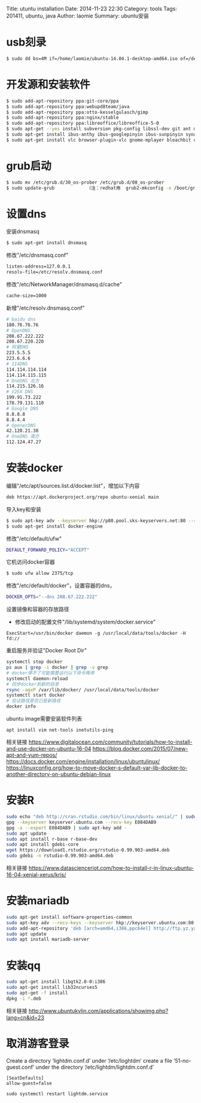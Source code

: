 Title: utuntu installation
Date: 2014-11-23 22:30
Category: tools 
Tags: 201411, ubuntu, java
Author: laomie
Summary: ubuntu安装


usb刻录
====================================
```bash
$ sudo dd bs=4M if=/home/laomie/ubuntu-14.04.1-desktop-amd64.iso of=/dev/sdc && sync
```

开发源和安装软件
==========================
```bash
$ sudo add-apt-repository ppa:git-core/ppa
$ sudo add-apt-repository ppa:webupd8team/java
$ sudo add-apt-repository ppa:otto-kesselgulasch/gimp
$ sudo add-apt-repository ppa:nginx/stable
$ sudo add-apt-repository ppa:libreoffice/libreoffice-5-0
$ sudo apt-get --yes install subversion pkg-config libssl-dev git ant maven cmake build-essential zlib1g-dev lib32z1-dev libsnappy-dev oracle-java8-installer
$ sudo apt-get install ibus-anthy ibus-googlepinyin ibus-sunpinyin synaptic aptitude vim-gtk filezilla openssh-server mariadb-server
$ sudo apt-get install vlc browser-plugin-vlc gnome-mplayer bleachbit ubuntu-restricted-extras gnome-tweak-tool unity-tweak-tool gimp chromium-browser
```

grub启动
========================
```bash
$ sudo mv /etc/grub.d/30_os-prober /etc/grub.d/08_os-prober
$ sudo update-grub            （注：redhat用  grub2-mkconfig -o /boot/grub2/grub.cfg)
```

设置dns
==========================
安装dnsmasq
```bash
$ sudo apt-get install dnsmasq
```
修改"/etc/dnsmasq.conf"
```bash
listen-address=127.0.0.1
resolv-file=/etc/resolv.dnsmasq.conf
```
修改"/etc/NetworkManager/dnsmasq.d/cache"
```bash
cache-size=1000
```
新增"/etc/resolv.dnsmasq.conf"
```bash
# baidu dns
180.76.76.76
# OpenDNS
208.67.222.222
208.67.220.220
# 阿里DNS
223.5.5.5
223.6.6.6
# 114DNS
114.114.114.114
114.114.115.115
# OneDNS 北方
114.215.126.16
# V2EX DNS
199.91.73.222
178.79.131.110
# Google DNS
8.8.8.8
8.8.4.4
# OpenerDNS
42.120.21.30
# OneDNS 南方
112.124.47.27
```

安装docker
=============================
编辑"/etc/apt/sources.list.d/docker.list"，增加以下内容
```bash
deb https://apt.dockerproject.org/repo ubuntu-xenial main
```
导入key和安装
```bash
$ sudo apt-key adv --keyserver hkp://p80.pool.sks-keyservers.net:80 --recv-keys 58118E89F3A912897C070ADBF76221572C52609D
$ sudo apt-get install docker-engine
```

修改"/etc/default/ufw"
```bash
DEFAULT_FORWARD_POLICY="ACCEPT"
```

它机访问docker容器
```bash
$ sudo ufw allow 2375/tcp
```

修改"/etc/default/docker"，设置容器的dns，
```bash
DOCKER_OPTS="--dns 208.67.222.222"
```

设置镜像和容器的存放路径
* 修改启动的配置文件"/lib/systemd/system/docker.service"
```
ExecStart=/usr/bin/docker daemon -g /usr/local/data/tools/docker -H fd://
```
重启服务并验证"Docker Root Dir"
```bash
systemctl stop docker
ps aux | grep -i docker | grep -v grep
# docker停不了可能需要运行以下命令再停
systemctl daemon-reload
# 同步docker到新的目录
rsync -aqxP /var/lib/docker/ /usr/local/data/tools/docker
systemctl start docker
# 验证路径是否已是新路径
docker info
```

ubuntu image需要安装软件列表
```
apt install vim net-tools inetutils-ping
```

相关链接
<https://www.digitalocean.com/community/tutorials/how-to-install-and-use-docker-on-ubuntu-16-04>
<https://blog.docker.com/2015/07/new-apt-and-yum-repos/>
<https://docs.docker.com/engine/installation/linux/ubuntulinux/>
<https://linuxconfig.org/how-to-move-docker-s-default-var-lib-docker-to-another-directory-on-ubuntu-debian-linux>

安装R
======================
```bash
sudo echo "deb http://cran.rstudio.com/bin/linux/ubuntu xenial/" | sudo tee -a /etc/apt/sources.list
gpg --keyserver keyserver.ubuntu.com --recv-key E084DAB9
gpg -a --export E084DAB9 | sudo apt-key add -
sudo apt update
sudo apt install r-base r-base-dev
sudo apt install gdebi-core
wget https://download1.rstudio.org/rstudio-0.99.903-amd64.deb
sudo gdebi -n rstudio-0.99.903-amd64.deb
```
相关链接
<https://www.datascienceriot.com/how-to-install-r-in-linux-ubuntu-16-04-xenial-xerus/kris/>

安装mariadb
========================
```bash
sudo apt-get install software-properties-common
sudo apt-key adv --recv-keys --keyserver hkp://keyserver.ubuntu.com:80 0xF1656F24C74CD1D8
sudo add-apt-repository 'deb [arch=amd64,i386,ppc64el] http://ftp.yz.yamagata-u.ac.jp/pub/dbms/mariadb/repo/10.1/ubuntu xenial main'
sudo apt update
sudo apt install mariadb-server
```

安装qq
==========================
```bash
sudo apt-get install libgtk2.0-0:i386
sudo apt-get install lib32ncurses5
sudo apt-get -f install
dpkg -i *.deb
```
相关链接
<http://www.ubuntukylin.com/applications/showimg.php?lang=cn&id=23>

取消游客登录
======================
Create a directory ‘lightdm.conf.d’ under ‘/etc/loghtdm’
create a file ‘51-no-guest.conf’ under  the directory ‘/etc/lightdm/lightdm.conf.d’
```
[SeatDefaults]
allow-guest=false
```
```
sudo systemctl restart lightdm.service
```
